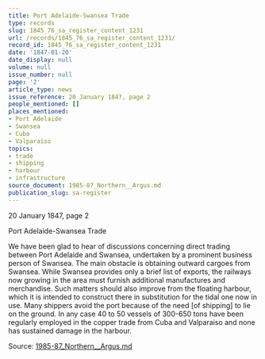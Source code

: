 ```yaml
---
title: Port Adelaide-Swansea Trade
type: records
slug: 1845_76_sa_register_content_1231
url: /records/1845_76_sa_register_content_1231/
record_id: 1845_76_sa_register_content_1231
date: '1847-01-20'
date_display: null
volume: null
issue_number: null
page: '2'
article_type: news
issue_reference: 20 January 1847, page 2
people_mentioned: []
places_mentioned:
- Port Adelaide
- Swansea
- Cuba
- Valparaiso
topics:
- trade
- shipping
- harbour
- infrastructure
source_document: 1985-87_Northern__Argus.md
publication_slug: sa-register
---
```


20 January 1847, page 2

Port Adelaide-Swansea Trade

We have been glad to hear of discussions concerning direct trading between Port Adelaide and Swansea, undertaken by a prominent business person of Swansea.  The main obstacle is obtaining outward cargoes from Swansea.  While Swansea provides only a brief list of exports, the railways now growing in the area must furnish additional manufactures and merchandise.  Such matters should also improve from the floating harbour, which it is intended to construct there in substitution for the tidal one now in use.  Many shippers avoid the port because of the need [of shipping] to lie on the ground.  In any case 40 to 50 vessels of 300-650 tons have been regularly employed in the copper trade from Cuba and Valparaiso and none has sustained damage in the harbour.


Source: [1985-87_Northern__Argus.md](/downloads/markdown/1985-87_Northern__Argus.md)
